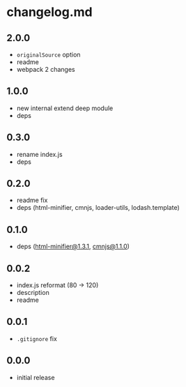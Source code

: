 # changelog.md

## 2.0.0

* `originalSource` option
* readme
* webpack 2 changes

## 1.0.0

* new internal extend deep module
* deps

## 0.3.0

* rename index.js
* deps

## 0.2.0

* readme fix
* deps (html-minifier, cmnjs, loader-utils, lodash.template)

## 0.1.0

* deps (html-minifier@1.3.1, cmnjs@1.1.0)

## 0.0.2

* index.js reformat (80 -> 120)
* description
* readme

## 0.0.1

* `.gitignore` fix

## 0.0.0

* initial release
